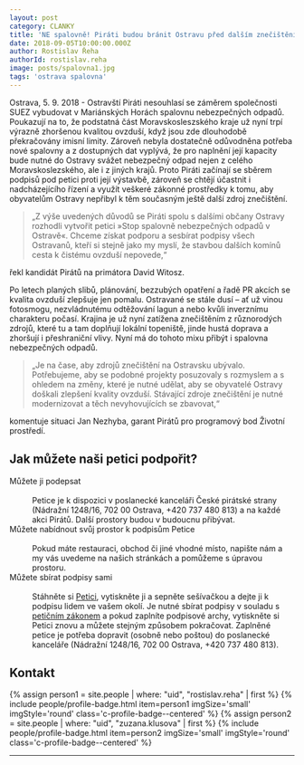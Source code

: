 ```yaml
---
layout: post
category: CLANKY
title: 'NE spalovně! Piráti budou bránit Ostravu před dalším znečištěním'
date: 2018-09-05T10:00:00.000Z
author: Rostislav Řeha
authorId: rostislav.reha
image: posts/spalovna1.jpg
tags: 'ostrava spalovna'
---
```


Ostrava, 5. 9. 2018 - Ostravští Piráti nesouhlasí se záměrem společnosti SUEZ vybudovat v Mariánských Horách spalovnu nebezpečných odpadů. Poukazují na to, že podstatná část Moravskosleszského kraje už nyní trpí výrazně zhoršenou kvalitou ovzduší, když jsou zde dlouhodobě překračovány imisní limity. Zároveň nebyla dostatečně odůvodněna potřeba nové spalovny a z dostupných dat vyplývá, že pro naplnění její kapacity bude nutné do Ostravy svážet nebezpečný odpad nejen z celého Moravskoslezského, ale  i z jiných krajů. Proto Piráti začínají se sběrem podpisů pod petici proti její výstavbě, zároveň se chtějí účastnit i nadcházejícího řízení a využít veškeré zákonné prostředky k tomu, aby obyvatelům Ostravy nepřibyl k těm současným ještě další  zdroj znečištění. 

> „Z výše uvedených důvodů se Piráti spolu s dalšími občany Ostravy rozhodli vytvořit petici »Stop spalovně nebezpečných odpadů v Ostravě«. Chceme získat podporu a sesbírat podpisy všech Ostravanů, kteří si stejně jako my myslí, že stavbou dalších komínů cesta k čistému ovzduší nepovede,“

řekl kandidát Pirátů na primátora David Witosz.

Po letech planých slibů, plánování, bezzubých opatření a řadě PR akcích se kvalita ovzduší zlepšuje jen pomalu. Ostravané se stále dusí – ať už vinou fotosmogu, nezvládnutému odtěžování lagun a nebo kvůli inverznímu charakteru počasí. Krajina je už nyní zatížena znečištěním z různorodých zdrojů, které tu a tam doplňují lokální topeniště, jinde hustá doprava a zhoršují i přeshraniční vlivy. Nyní má do tohoto mixu přibýt i spalovna nebezpečných odpadů.

> „Je na čase, aby zdrojů znečištění na Ostravsku ubývalo. Potřebujeme, aby se podobné projekty posuzovaly s rozmyslem a s ohledem na změny, které je nutné udělat, aby se obyvatelé Ostravy doškali zlepšení kvality ovzduší. Stávající zdroje znečištění je nutné modernizovat a těch nevyhovujících se zbavovat,“

komentuje situaci Jan Nezhyba, garant Pirátů pro programový bod Životní prostředí. 

## Jak můžete naši petici podpořit?

<dl class="c-program-key-point-list">
<dt>Můžete ji podepsat</dt>
<br />
<dd>Petice je k dispozici v poslanecké kanceláři České pirátské strany (Nádražní&nbsp;1248/16, 702&nbsp;00&nbsp;Ostrava, +420 737 480 813) a na každé akci Pirátů. Další prostory budou v&nbsp;budoucnu přibývat.</dd>
<dt>Můžete nabídnout svůj prostor k podpisům Petice</dt>
<br />
<dd>Pokud máte restauraci, obchod či jiné vhodné místo, napište nám a my vás uvedeme na našich stránkách a pomůžeme s úpravou prostoru.</dd>
<dt>Můžete sbírat podpisy sami</dt>
<br />
<dd>Stáhněte si <a href="{{ 'assets/pdf/petice-spalovna.pdf' | relative_url }}">Petici</a>, vytiskněte ji a sepněte sešívačkou a dejte ji k podpisu lidem ve vašem okolí. Je nutné sbírat podpisy v souladu s <a href="https://www.zakonyprolidi.cz/cs/1990-85">petičním zákonem</a> a pokud zaplníte podpisové archy, vytiskněte si Petici znovu a můžete stejným způsobem pokračovat. Zaplněné petice je potřeba dopravit (osobně nebo poštou) do poslanecké kanceláře (Nádražní&nbsp;1248/16, 702&nbsp;00&nbsp;Ostrava, +420 737 480 813).</dd>
</dl> 

## Kontakt

<div class="row o-section-block">
  <div class="medium-12 {% if page.contentSize == 'even' %}large-6{% else %}large-8{% endif %} columns">
    <section class="o-section o-section--spaceBot">
      <div class="o-section-inner">
        <div class="o-section-block">
          {% assign person1 = site.people | where: "uid", "rostislav.reha" | first %}
          {% include people/profile-badge.html item=person1 imgSize='small' imgStyle='round' class='c-profile-badge--centered' %}
          {% assign person2 = site.people | where: "uid", "zuzana.klusova" | first %}
          {% include people/profile-badge.html item=person2 imgSize='small' imgStyle='round' class='c-profile-badge--centered' %}
        </div>
      </div>
    </section>
  </div>
</div>

- - -
